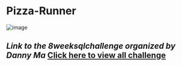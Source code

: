 # Pizza-Runner
![image](https://user-images.githubusercontent.com/108492188/229355288-b1d30175-28a8-4efb-9802-4356392e5ec1.png)

_Link to the 8weeksqlchallenge organized by Danny Ma_ [Click here to view all challenge](https://8weeksqlchallenge.com/case-study-2/)
----
